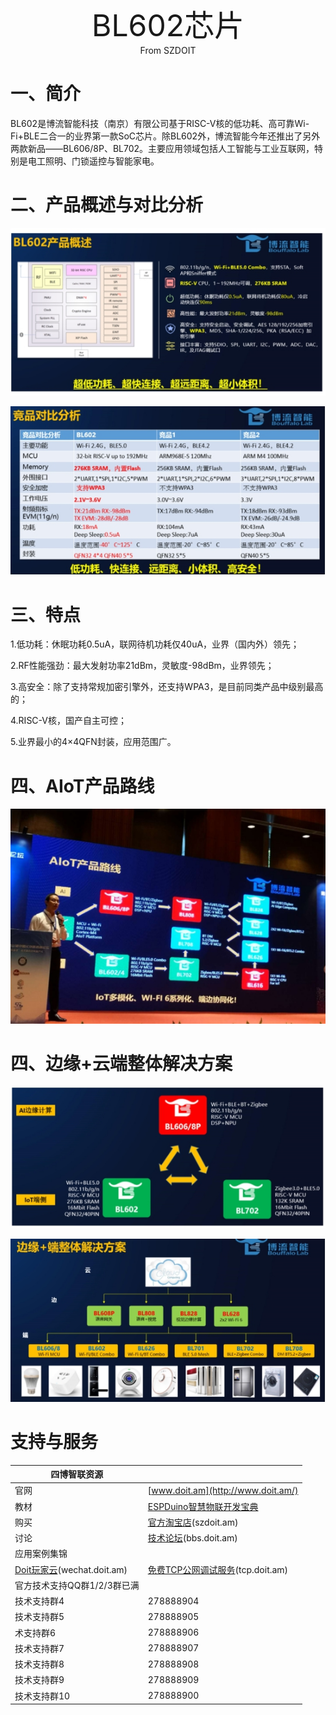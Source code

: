 <center><font size=10> BL602芯片 </center></font>
<center> From SZDOIT</center>

# 一、简介

BL602是博流智能科技（南京）有限公司基于RISC-V核的低功耗、高可靠Wi-Fi+BLE二合一的业界第一款SoC芯片。除BL602外，博流智能今年还推出了另外两款新品——BL606/8P、BL702。主要应用领域包括人工智能与工业互联网，特别是电工照明、门锁遥控与智能家电。

# 二、产品概述与对比分析

![img](https://github.com/SmartArduino/zhdocs/raw/master/zhBouffaloLab/BL602/base/wps1.jpg) 

![img](https://github.com/SmartArduino/zhdocs/raw/master/zhBouffaloLab/BL602/base/wps2.jpg) 

# 三、特点

1.低功耗：休眠功耗0.5uA，联网待机功耗仅40uA，业界（国内外）领先；

2.RF性能强劲：最大发射功率21dBm，灵敏度-98dBm，业界领先；

3.高安全：除了支持常规加密引擎外，还支持WPA3，是目前同类产品中级别最高的；

4.RISC-V核，国产自主可控；

5.业界最小的4×4QFN封装，应用范围广。

# 四、AIoT产品路线

![img](https://github.com/SmartArduino/zhdocs/raw/master/zhBouffaloLab/BL602/base/wps3.jpg) 

# 四、边缘+云端整体解决方案

![img](https://github.com/SmartArduino/zhdocs/raw/master/zhBouffaloLab/BL602/base/wps4.jpg) 

![img](https://github.com/SmartArduino/zhdocs/raw/master/zhBouffaloLab/BL602/base/wps5.jpg) 



# 支持与服务

| 四博智联资源                                        |                                                              |
| --------------------------------------------------- | ------------------------------------------------------------ |
| 官网                                                | [www.doit.am](http://www.doit.am/)                           |
| 教材                                                | [ESPDuino智慧物联开发宝典](https://item.taobao.com/item.htm?spm=a1z10.3-c.w4002-7420449993.9.Bgp1Ll&id=520583000610) |
| 购买                                                | [官方淘宝店](https://szdoit.taobao.com/)(szdoit.am)          |
| 讨论                                                | [技术论坛](http://bbs.doit.am/forum.php)(bbs.doit.am)        |
| 应用案例集锦                                        |                                                              |
| [Doit玩家云](http://wechat.doit.am)(wechat.doit.am) | [免费TCP公网调试服务](http://tcp.doit.am)(tcp.doit.am)       |
| 官方技术支持QQ群1/2/3群已满                         |                                                              |
| 技术支持群4                                         | 278888904                                                    |
| 技术支持群5                                         | 278888905                                                    |
| 术支持群6                                           | 278888906                                                    |
| 技术支持群7                                         | 278888907                                                    |
| 技术支持群8                                         | 278888908                                                    |
| 技术支持群9                                         | 278888909                                                    |
| 技术支持群10                                        | 278888900                                                    |